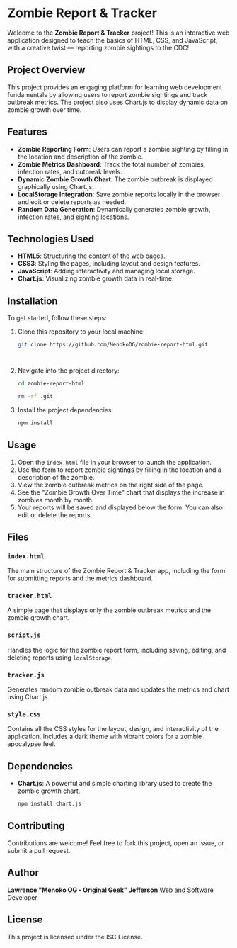 # Zombie Report & Tracker

Welcome to the **Zombie Report & Tracker** project! This is an interactive web application designed to teach the basics of HTML, CSS, and JavaScript, with a creative twist — reporting zombie sightings to the CDC!

## Project Overview

This project provides an engaging platform for learning web development fundamentals by allowing users to report zombie sightings and track outbreak metrics. The project also uses Chart.js to display dynamic data on zombie growth over time.

## Features

- **Zombie Reporting Form**: Users can report a zombie sighting by filling in the location and description of the zombie.
- **Zombie Metrics Dashboard**: Track the total number of zombies, infection rates, and outbreak levels.
- **Dynamic Zombie Growth Chart**: The zombie outbreak is displayed graphically using Chart.js.
- **LocalStorage Integration**: Save zombie reports locally in the browser and edit or delete reports as needed.
- **Random Data Generation**: Dynamically generates zombie growth, infection rates, and sighting locations.
  
## Technologies Used

- **HTML5**: Structuring the content of the web pages.
- **CSS3**: Styling the pages, including layout and design features.
- **JavaScript**: Adding interactivity and managing local storage.
- **Chart.js**: Visualizing zombie growth data in real-time.

## Installation

To get started, follow these steps:

1. Clone this repository to your local machine:
   ```bash
   git clone https://github.com/MenokoOG/zombie-report-html.git

   


   ```
2. Navigate into the project directory:
   ```bash
   cd zombie-report-html

   rm -rf .git
   ```
3. Install the project dependencies:
   ```bash
   npm install
   ```

## Usage

1. Open the `index.html` file in your browser to launch the application.
2. Use the form to report zombie sightings by filling in the location and a description of the zombie.
3. View the zombie outbreak metrics on the right side of the page.
4. See the "Zombie Growth Over Time" chart that displays the increase in zombies month by month.
5. Your reports will be saved and displayed below the form. You can also edit or delete the reports.

## Files

### `index.html`
The main structure of the Zombie Report & Tracker app, including the form for submitting reports and the metrics dashboard.

### `tracker.html`
A simple page that displays only the zombie outbreak metrics and the zombie growth chart.

### `script.js`
Handles the logic for the zombie report form, including saving, editing, and deleting reports using `localStorage`.

### `tracker.js`
Generates random zombie outbreak data and updates the metrics and chart using Chart.js.

### `style.css`
Contains all the CSS styles for the layout, design, and interactivity of the application. Includes a dark theme with vibrant colors for a zombie apocalypse feel.

## Dependencies

- **Chart.js**: A powerful and simple charting library used to create the zombie growth chart.
  ```bash
  npm install chart.js
  ```

## Contributing

Contributions are welcome! Feel free to fork this project, open an issue, or submit a pull request.

## Author

**Lawrence "Menoko OG - Original Geek" Jefferson**
Web and Software Developer

## License

This project is licensed under the ISC License.